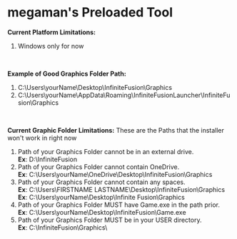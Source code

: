 # megaman's Preloaded Tool

**Current Platform Limitations:**
1. Windows only for now
<br />

**Example of Good Graphics Folder Path:**
1. C:\Users\yourName\Desktop\InfiniteFusion\Graphics
2. C:\Users\yourName\AppData\Roaming\InfiniteFusionLauncher\InfiniteFusion\Graphics
<br />

**Current Graphic Folder Limitations:**
These are the Paths that the installer won't work in right now
<br />

1. Path of your Graphics Folder cannot be in an external drive.\
   **Ex**: D:\InfiniteFusion
   <br />
2. Path of your Graphics Folder cannot contain OneDrive.\
   **Ex**: C:\Users\yourName\OneDrive\Desktop\InfiniteFusion\Graphics
   <br /> 
3. Path of your Graphics Folder cannot contain any spaces.\
   **Ex**: C:\Users\FIRSTNAME LASTNAME\Desktop\InfiniteFusion\Graphics
   <br />
   **Ex**: C:\Users\yourName\Desktop\Infinite Fusion\Graphics
   <br />
4. Path of your Graphics Folder MUST have Game.exe in the path prior.\
   **Ex**: C:\Users\yourName\Desktop\InfiniteFusion\Game.exe
   <br />
5. Path of your Graphics Folder MUST be in your USER directory.\
   **Ex**: C:\InfiniteFusion\Graphics\
